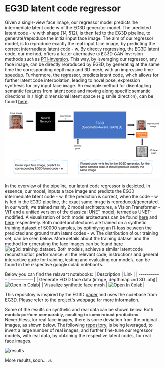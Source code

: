 # EG3D latent code regressor

Given a single-view face image, our regressor model predicts the intermediate latent code w of the EG3D generator model. The predicted latent code - w with shape (14, 512), is then fed to the EG3D pipeline, to generate/reproduce the initial input face image. The aim of our regressor model, is to reproduce exactly the real input face image, by predicting the correct intermediate latent code - w. By directly regressing, the EG3D latent code, our method, offers a faster alternative to EG3D GAN inversion methods such as [PTI-inversion](https://github.com/danielroich/PTI). This way, by leveraging our regressor, any face image, can be directly reproduced by EG3D, by generating at the same time the corresponding depthmap and 3D mesh, with an impressive time speedup. Furthermore, the regressor, predicts latent code, which allows for further latent code interpolation, leading to novel pose, expression synthesis for any input face image. An example method for disentagling semantic features from latent code and moving along specific semantic directions in a high dimensional latent space (e.g smile direction), can be found [here](https://arxiv.org/pdf/2005.09635.pdf). 

<img src="https://github.com/cantonioupao/eg3d-code-regressor/blob/main/assets/latent_regressor.png" alt="drawing" />

In the overview of the pipeline, our latent code regressor is depicted. In essence, our model, inputs a face image and predicts the EG3D intermediate latent code - w. If the prediction is correct, when the code - w is fed in the EG3D pipeline, the exact same image is reproduced/generated. In our work, we trained mainly 2 model architectures, a Vision Transformer - [ViT]() and a unified version of the classical [UNET]() model, termed as UNET-modified. A visualization of both model arcitectures can be found [here]() and [here]() respectively. Both model architectures are trained on a synthetic training dataset of 50000 samples, by optimiying an l1-loss between the predicted and ground truth latent codes - w. The distribution of our training set, can be seen below. More details about the training dataset and the method for generating the face images can be found [here](https://github.com/cantonioupao/generate-synthetic-face-data)
![eg3d_training_dataset](https://github.com/cantonioupao/generate-synthetic-face-data/blob/main/assets/eg3d_synthetic_training.png). Both models, achieve a similar latent code reconstruction performance. All the relevant code, instructions and general interactive guide for training, testing and evaluating our models, can be found in the respective google colab notebooks.

Below you can find the relavant notebooks:
| Description      | Link |
| ----------- | ----------- |
| Generate EG3D face data (image, depthmap and 3D .obj)| [![Open In Colab](https://colab.research.google.com/assets/colab-badge.svg)](https://colab.research.google.com/github/cantonioupao/generate-synthetic-face-data/blob/main/colab_notebooks/eg3d.ipynb)|
| Visualize synthetic face mesh | [![Open In Colab](https://colab.research.google.com/assets/colab-badge.svg)](https://colab.research.google.com/github/cantonioupao/generate-synthetic-face-data/blob/main/colab_notebooks/visualize_mesh.ipynb)|



This repository is inspired by the EG3D [paper](https://nvlabs.github.io/eg3d/media/eg3d.pdf) and uses the codebase from [EG3D](https://github.com/NVlabs/eg3d). Please refer to the [project's webpage](https://arxiv.org/pdf/2112.07945.pdf) for more information.

Some of the results on synthetic and real data can be shown below. Both models perform comparably, resulting to some robust predictions. Neverthless, for real face images, there is some deviation from the original images, as shown below. The following [repository](https://github.com/cantonioupao/generate-synthetic-face-data), is being leveraged, to invert a large number of real images, and further fine-tune our regressor models, with real data, by obtaining the respective latent codes, for real face images. 

![results](https://github.com/cantonioupao/generate-synthetic-face-data/blob/main/assets/eg3d_synthetic_training.png)

More results, soon... :soon:





